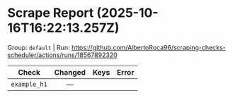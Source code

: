 # Scrape Report (2025-10-16T16:22:13.257Z)

Group: `default`  |  Run: https://github.com/AlbertoRoca96/scraping-checks-scheduler/actions/runs/18567892320

| Check | Changed | Keys | Error |
|---|:---:|:--|:--|
| `example_h1` | — |  |  |
